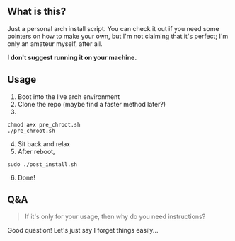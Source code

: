 ## What is this?
Just a personal arch install script. You can check it out if you need some pointers on how to make your own, but I'm not claiming that it's perfect; I'm only an amateur myself, after all.

**I don't suggest running it on your machine.**

## Usage
1. Boot into the live arch environment
2. Clone the repo (maybe find a faster method later?)
3. 
```
chmod a+x pre_chroot.sh
./pre_chroot.sh
```
4. Sit back and relax
5. After reboot,
```
sudo ./post_install.sh
```
6. Done!

## Q&A
> If it's only for your usage, then why do you need instructions?

Good question! Let's just say I forget things easily...

